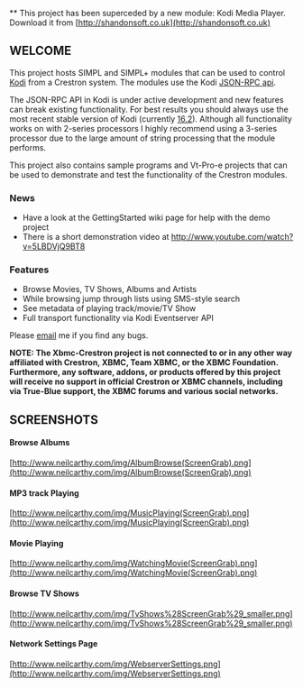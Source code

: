**  This project has been superceded by a new module: Kodi Media Player. Download it from [http://shandonsoft.co.uk](http://shandonsoft.co.uk)

## WELCOME
This project hosts SIMPL and SIMPL+ modules that can be used to control [Kodi](http://kodi.tv/) from a Crestron system. The modules use the Kodi [JSON-RPC api](http://wiki.kodi.tv/index.php?title=JSON-RPC_API).

The JSON-RPC API in Kodi is under active development and new features can break existing functionality. For best results you should always use the most recent stable version of Kodi (currently [16.2](http://kodi.tv/download/)). Although all functionality works on with 2-series processors I highly recommend using a 3-series processor due to the large amount of string processing that the module performs.

This project also contains sample programs and Vt-Pro-e projects that can be used to demonstrate and test the functionality of the Crestron modules.

### News 
* Have a look at the GettingStarted wiki page for help with the demo project
* There is a short demonstration video at http://www.youtube.com/watch?v=5LBDVjQ9BT8

### Features ###
* Browse Movies, TV Shows, Albums and Artists
* While browsing jump  through lists using SMS-style search
* See metadata of playing track/movie/TV Show
* Full transport functionality via Kodi Eventserver API

 
Please [email](mailto:neil.carthy42@gmail.com) me if you find any bugs.
 
 **NOTE: The Xbmc-Crestron project is not connected to or in any other way affiliated with Crestron, XBMC, Team XBMC, or the XBMC Foundation. Furthermore, any software, addons, or products offered by this project will receive no support in official Crestron or XBMC channels, including via True-Blue support, the XBMC forums and various social networks.**

## SCREENSHOTS
#### Browse Albums ####
[http://www.neilcarthy.com/img/AlbumBrowse(ScreenGrab).png](http://www.neilcarthy.com/img/AlbumBrowse(ScreenGrab).png)
#### MP3 track Playing ####
[http://www.neilcarthy.com/img/MusicPlaying(ScreenGrab).png](http://www.neilcarthy.com/img/MusicPlaying(ScreenGrab).png)
#### Movie Playing ####
[http://www.neilcarthy.com/img/WatchingMovie(ScreenGrab).png](http://www.neilcarthy.com/img/WatchingMovie(ScreenGrab).png)
#### Browse TV Shows ####
[http://www.neilcarthy.com/img/TvShows%28ScreenGrab%29_smaller.png](http://www.neilcarthy.com/img/TvShows%28ScreenGrab%29_smaller.png)
#### Network Settings Page ####
[http://www.neilcarthy.com/img/WebserverSettings.png](http://www.neilcarthy.com/img/WebserverSettings.png)
